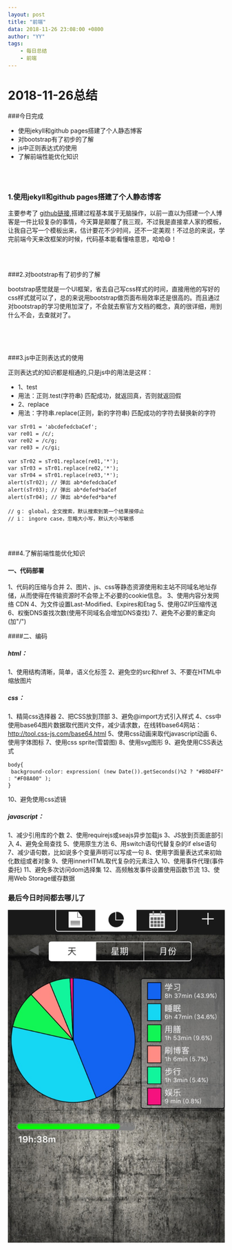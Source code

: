```yaml
---
layout: post
title: "前端"
data: 2018-11-26 23:08:00 +0800
author: "YY"
tags:
    - 每日总结
    - 前端
---
```


# 2018-11-26总结

###今日完成

<ul>
	<li>使用jekyll和github pages搭建了个人静态博客</li>
	<li>对bootstrap有了初步的了解</li>
	<li>js中正则表达式的使用</li>
	<li>了解前端性能优化知识</li>
</ul>
<br/>
<br/>
<h3>1.使用jekyll和github pages搭建了个人静态博客</h3>
<p>主要参考了
<a href="https://github.com/Huxpro/huxpro.github.io">github链接</a>,搭建过程基本属于无脑操作，以前一直以为搭建一个人博客是一件比较复杂的事情，今天算是颠覆了我三观，不过我是直接拿人家的模板，让我自己写一个模板出来，估计要花不少时间，还不一定美观！不过总的来说，学完前端今天来改框架的时候，代码基本能看懂啥意思，哈哈😄！
</p>
<br/>
<br/>

###2.对bootstrap有了初步的了解

<p>
bootstrap感觉就是一个UI框架，省去自己写css样式的时间，直接用他的写好的css样式就可以了，总的来说用bootstrap做页面布局效率还是很高的。而且通过对bootstrap的学习使用加深了，不会就去察官方文档的概念，真的很详细，用到什么不会，去查就对了。
</p><br/>
<br/>
<br/>

###3.js中正则表达式的使用

<p>
正则表达式的知识都是相通的,只是js中的用法是这样：
</p>

<ul>

<li>1、test</li>
<li>用法：正则.test(字符串) 匹配成功，就返回真，否则就返回假</li>

<li>2、replace</li>
<li>用法：字符串.replace(正则，新的字符串) 匹配成功的字符去替换新的字符</li>

</ul>

```
var sTr01 = 'abcdefedcbaCef';
var re01 = /c/;
var re02 = /c/g;
var re03 = /c/gi;

var sTr02 = sTr01.replace(re01,'*');
var sTr03 = sTr01.replace(re02,'*');
var sTr04 = sTr01.replace(re03,'*');
alert(sTr02); // 弹出 ab*defedcbaCef
alert(sTr03); // 弹出 ab*defed*baCef
alert(sTr04); // 弹出 ab*defed*ba*ef

// g： global，全文搜索，默认搜索到第一个结果接停止
// i： ingore case，忽略大小写，默认大小写敏感
```

<br/>
<br/>

###4.了解前端性能优化知识

#### 一、代码部署

1、代码的压缩与合并
2、图片、js、css等静态资源使用和主站不同域名地址存储，从而使得在传输资源时不会带上不必要的cookie信息。
3、使用内容分发网络 CDN
4、为文件设置Last-Modified、Expires和Etag
5、使用GZIP压缩传送
6、权衡DNS查找次数(使用不同域名会增加DNS查找)
7、避免不必要的重定向(加"/")

####二、编码

<h5> html：</h5>

1、使用结构清晰，简单，语义化标签
2、避免空的src和href
3、不要在HTML中缩放图片

<h5> css：</h5>

1、精简css选择器
2、把CSS放到顶部
3、避免@import方式引入样式
4、css中使用base64图片数据取代图片文件，减少请求数，在线转base64网站：<http://tool.css-js.com/base64.html>
5、使用css动画来取代javascript动画
6、使用字体图标
7、使用css sprite(雪碧图)
8、使用svg图形
9、避免使用CSS表达式

```
body{
 background-color: expression( (new Date()).getSeconds()%2 ? "#B8D4FF" : "#F08A00" );  
}
```

10、避免使用css滤镜

<h5> javascript：</h5>

1、减少引用库的个数
2、使用requirejs或seajs异步加载js
3、JS放到页面底部引入
4、避免全局查找
5、使用原生方法
6、用switch语句代替复杂的if else语句
7、减少语句数，比如说多个变量声明可以写成一句
8、使用字面量表达式来初始化数组或者对象
9、使用innerHTML取代复杂的元素注入
10、使用事件代理(事件委托)
11、避免多次访问dom选择集
12、高频触发事件设置使用函数节流
13、使用Web Storage缓存数据



### 最后今日时间都去哪儿了

![timelogger](\img\timelogger\2018-11-26.jpg)